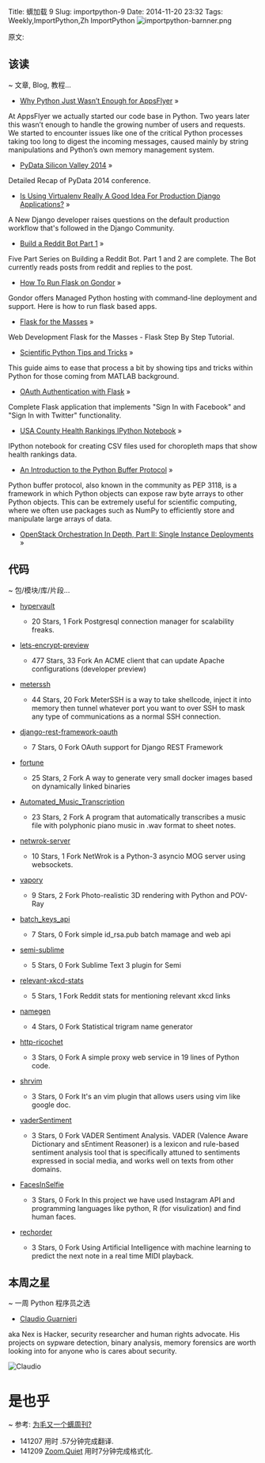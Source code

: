 Title: 蠎加载 9
Slug: importpython-9
Date: 2014-11-20 23:32
Tags: Weekly,ImportPython,Zh 
ImportPython
![importpython-barnner.png](http://zoomq.qiniudn.com/ZQCollection/snap/importpython-barnner.png?imageView2/2/h/80)


原文: [](http://importpython.com/static/files/issue9.html)


## 该读
~ 文章, Blog, 教程...

- [Why Python Just Wasn’t Enough for AppsFlyer](http://www.takipiblog.com/clojure-at-scale-why-python-just-wasnt-enough-for-appsflyer/) »

At AppsFlyer we actually started our code base in Python. Two years later this wasn’t enough to handle the growing number of users and requests. We started to encounter issues like one of the critical Python processes taking too long to digest the incoming messages, caused mainly by string manipulations and Python’s own memory management system.

- [PyData Silicon Valley 2014](http://bugra.github.io/work/notes/2014-05-12/pydata-silicon-valley-2014/) »

Detailed Recap of PyData 2014 conference.

- [Is Using Virtualenv Really A Good Idea For Production Django Applications?](http://www.tompurl.com/2014/11/19/is-using-virtualenv-really-a-good-idea-for-production-django-applications/) »

A New Django developer raises questions on the default production workflow that's followed in the Django Community.

- [Build a Reddit Bot Part 1](http://pythonforengineers.com/build-a-reddit-bot-part-1/) »

Five Part Series on Building a Reddit Bot. Part 1 and 2 are complete. The Bot currently reads posts from reddit and replies to the post.

- [How To Run Flask on Gondor](http://gondor.io/blog/2014/11/17/how-run-flask-gondor/) »

Gondor offers Managed Python hosting with command-line deployment and support. Here is how to run flask based apps.

- [Flask for the Masses](http://feedproxy.google.com/~r/Pythonmeme/~3/OcGBkVvDis0/) »

Web Development Flask for the Masses - Flask Step By Step Tutorial.

- [Scientific Python Tips and Tricks](http://scottsievert.github.io/blog/2014/05/14/Scientific-Python-tips-and-tricks/)  »

This guide aims to ease that process a bit by showing tips and tricks within Python for those coming from MATLAB background.

- [OAuth Authentication with Flask](http://blog.miguelgrinberg.com/post/oauth-authentication-with-flask) »

Complete Flask application that implements "Sign In with Facebook" and "Sign In with Twitter" functionality.

- [USA County Health Rankings IPython Notebook](http://maps.ramiro.org/notebook/usa/county-health-rankings/) »

IPython notebook for creating CSV files used for choropleth maps that show health rankings data.

- [An Introduction to the Python Buffer Protocol](https://jakevdp.github.io/blog/2014/05/05/introduction-to-the-python-buffer-protocol/)  »

Python buffer protocol, also known in the community as PEP 3118, is a framework in which Python objects can expose raw byte arrays to other Python objects. This can be extremely useful for scientific computing, where we often use packages such as NumPy to efficiently store and manipulate large arrays of data.

- [OpenStack Orchestration In Depth, Part II: Single Instance Deployments](http://developer.rackspace.com/blog/openstack-orchestration-in-depth-part-2-single-instance-deployments) »


## 代码
~ 包/模块/库/片段...

- [hypervault](https://github.com/tetsuo/hypervault)
    - 20 Stars, 1 Fork
Postgresql connection manager for scalability freaks.

- [lets-encrypt-preview](https://github.com/letsencrypt/lets-encrypt-preview)
    - 477 Stars, 33 Fork
An ACME client that can update Apache configurations (developer preview)

- [meterssh](https://github.com/trustedsec/meterssh)
    - 44 Stars, 20 Fork
MeterSSH is a way to take shellcode, inject it into memory then tunnel whatever port you want to over SSH to mask any type of communications as a normal SSH connection.

- [django-rest-framework-oauth](https://github.com/jpadilla/django-rest-framework-oauth)
    - 7 Stars, 0 Fork
OAuth support for Django REST Framework

- [fortune](https://github.com/PerArneng/fortune)
    - 25 Stars, 2 Fork
A way to generate very small docker images based on dynamically linked binaries

- [Automated_Music_Transcription](https://github.com/Agerrr/Automated_Music_Transcription)
    - 23 Stars, 2 Fork
A program that automatically transcribes a music file with polyphonic piano music in .wav format to sheet notes.

- [netwrok-server](https://github.com/DifferentMethods/netwrok-server)
    - 10 Stars, 1 Fork
NetWrok is a Python-3 asyncio MOG server using websockets.

- [vapory](https://github.com/Zulko/vapory)
    - 9 Stars, 2 Fork
Photo-realistic 3D rendering with Python and POV-Ray

- [batch_keys_api](https://github.com/rfyiamcool/batch_keys_api)
    - 7 Stars, 0 Fork
simple id_rsa.pub batch mamage and web api

- [semi-sublime](https://github.com/yyx990803/semi-sublime)
    - 5 Stars, 0 Fork
Sublime Text 3 plugin for Semi

- [relevant-xkcd-stats](https://github.com/Uncleleech/relevant-xkcd-stats)
    - 5 Stars, 1 Fork
Reddit stats for mentioning relevant xkcd links

- [namegen](https://github.com/bitbanger/namegen)
    - 4 Stars, 0 Fork
Statistical trigram name generator

- [http-ricochet](https://github.com/ericwhyne/http-ricochet)
    - 3 Stars, 0 Fork
A simple proxy web service in 19 lines of Python code.

- [shrvim](https://github.com/cathook/shrvim)
    - 3 Stars, 0 Fork
It's an vim plugin that allows users using vim like google doc.

- [vaderSentiment](https://github.com/cjhutto/vaderSentiment)
    - 3 Stars, 0 Fork
VADER Sentiment Analysis. VADER (Valence Aware Dictionary and sEntiment Reasoner) is a lexicon and rule-based sentiment analysis tool that is specifically attuned to sentiments expressed in social media, and works well on texts from other domains.

- [FacesInSelfie](https://github.com/jaythegenius48/FacesInSelfie) 
    - 3 Stars, 0 Fork
In this project we have used Instagram API and programming languages like python, R (for visulization) and find human faces.

- [rechorder](https://github.com/yashsavani/rechorder) 
    - 3 Stars, 0 Fork
Using Artificial Intelligence with machine learning to predict the next note in a real time MIDI playback. 



## 本周之星
~ 一周 Python 程序员之选

- [Claudio Guarnieri](https://github.com/botherder?tab=repositories) 

aka Nex is Hacker, security researcher and human rights advocate. His projects on sypware detection, binary analysis, memory forensics are worth looking into for anyone who is cares about security.

![Claudio](https://avatars0.githubusercontent.com/u/1032671?v=3&s=100)


# 是也乎
~ 参考: [为毛又一个蠎周刊?](importpython-why)


- 141207 用时 .57分钟完成翻译.
- 141209 [Zoom.Quiet](http://zoomquiet.io) 用时7分钟完成格式化.
